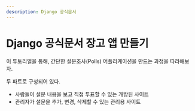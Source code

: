 ```yaml
---
description: Django 공식문서
---
```


# Django 공식문서 장고 앱 만들기

이 튜토리얼을 통해, 간단한 설문조사(Polls) 어플리케이션을 만드는 과정을 따라해보자.

두 파트로 구성되어 있다.

* 사람들이 설문 내용을 보고 직접 투표할 수 있는 개방된 사이트
* 관리자가 설문을 추가, 변경, 삭제할 수 있는 관리용 사이트
